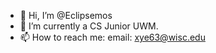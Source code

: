 - 👋 Hi, I’m @Eclipsemos
- 👀 I’m currently a CS Junior UWM.
- 📫 How to reach me: email: xye63@wisc.edu
<!---
Eclipsemos/Eclipsemos is a ✨ special ✨ repository because its `README.md` (this file) appears on your GitHub profile.
You can click the Preview link to take a look at your changes.
--->
